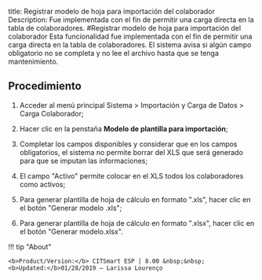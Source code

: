 title: Registrar modelo de hoja para importación del colaborador
Description: Fue implementada con el fin de permitir una carga directa en la tabla de colaboradores.
#Registrar modelo de hoja para importación del colaborador
Esta funcionalidad fue implementada con el fin de permitir una carga directa en la tabla de colaboradores. El sistema avisa si algún campo obligatorio no se completa y no lee el archivo hasta que se tenga mantenimiento.

Procedimiento
-------------

1.  Acceder al menú principal Sistema \> Importación y Carga de Datos \> Carga
    Colaborador;

2.  Hacer clic en la penstaña **Modelo de plantilla para importación**;

3.  Completar los campos disponibles y considerar que en los campos
    obligatorios, el sistema no permite borrar del XLS que será generado para
    que se imputan las informaciones;

4.  El campo "Activo" permite colocar en el XLS todos los colaboradores como
    activos;

5.  Para generar plantilla de hoja de cálculo en formato ".xls", hacer clic en
    el botón "Generar modelo .xls";

6.  Para generar plantilla de hoja de cálculo en formato ".xlsx", hacer clic en
    el botón "Generar modelo.xlsx".
    
!!! tip "About"

    <b>Product/Version:</b> CITSmart ESP | 8.00 &nbsp;&nbsp;
    <b>Updated:</b>01/28/2019 – Larissa Lourenço

